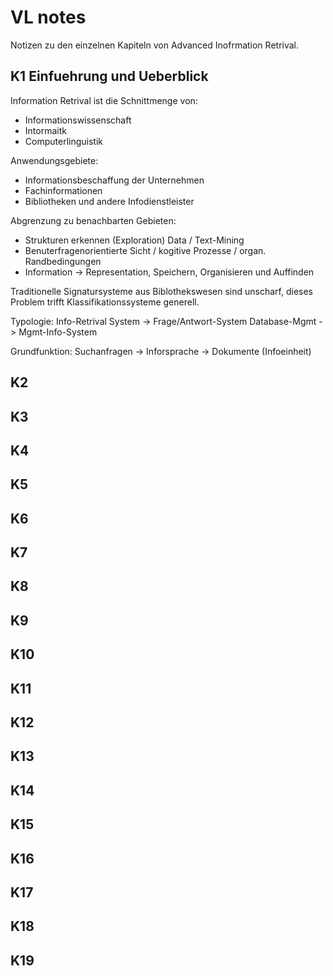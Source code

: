 # VL notes

Notizen zu den einzelnen Kapiteln von Advanced Inofrmation Retrival.

## K1 Einfuehrung und Ueberblick

Information Retrival ist die Schnittmenge von:
  - Informationswissenschaft
  - Intormaitk
  - Computerlinguistik

Anwendungsgebiete:

  - Informationsbeschaffung der Unternehmen
  - Fachinformationen
  - Bibliotheken und andere Infodienstleister

Abgrenzung zu benachbarten Gebieten:

  - Strukturen erkennen (Exploration) Data / Text-Mining
  - Benuterfragenorientierte Sicht / kogitive Prozesse / organ. Randbedingungen
  - Information -> Representation, Speichern, Organisieren und Auffinden

Traditionelle Signatursysteme aus Biblothekswesen sind unscharf, dieses Problem trifft Klassifikationssysteme generell.

Typologie: 
   Info-Retrival System -> Frage/Antwort-System
   Database-Mgmt -> Mgmt-Info-System

Grundfunktion:
   Suchanfragen -> Inforsprache -> Dokumente (Infoeinheit)

## K2
## K3
## K4
## K5
## K6
## K7
## K8
## K9
## K10
## K11
## K12
## K13
## K14
## K15
## K16
## K17
## K18
## K19